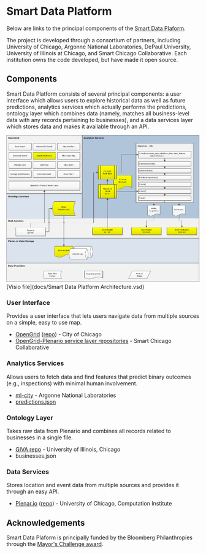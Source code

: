 # Smart Data Platform

Below are links to the principal components of the [Smart Data Plaform](http://mayorschallenge.bloomberg.org/ideas/the-chicago-smartdata-platform/).

The project is developed through a consortium of partners, including University of Chicago, Argonne National Laboratories, DePaul University, University of Illinois at Chicago, and Smart Chicago Collaborative. Each institution owns the code developed, but have made it open source.

## Components

Smart Data Platform consists of several principal components: a user interface which allows users to explore historical data as well as future predictions, analytics services which actually performs the predictions, ontology layer which combines data (namely, matches all business-level data with any records pertaining to businesses), and a data services layer which stores data and makes it available through an API.

![SDP Architecture](images/smart_data_platform_architecture.png)
[Visio file](docs/Smart Data Platform Architecture.vsd)

### User Interface
Provides a user interface that lets users navigate data from multiple sources on a simple, easy to use map.

* [OpenGrid](http://opengrid.io) ([repo](https://github.com/Chicago/opengrid)) - City of Chicago
* [OpenGrid-Plenario service layer repositories](https://github.com/smartchicago/opengrid-svc-plenario) - Smart Chicago Collaborative

### Analytics Services
Allows users to fetch data and find features that predict binary outcomes (e.g., inspections) with minimal human involvement.

* [ml-city](https://xgitlab.cels.anl.gov/uda/ml-city) - Argonne National Laboratories
* [predictions.json](https://github.com/Chicago/sdp-predictions.json)

### Ontology Layer
Takes raw data from Plenario and combines all records related to businesses in a single file.

* [GIVA repo](https://gitlab.com/advis/giva) - University of Illinois, Chicago
* businesses.json

### Data Services
Stores location and event data from multiple sources and provides it through an easy API.

* [Plenar.io](http://plenar.io/) ([repo](https://github.com/UrbanCCD-UChicago/plenario)) - University of Chicago, Computation Institute

## Acknowledgements

Smart Data Plaform is principally funded by the Bloomberg Philanthropies through the [Mayor's Challenge award](http://mayorschallenge.bloomberg.org/).
